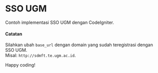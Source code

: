 # SSO UGM
Contoh implementasi SSO UGM dengan CodeIgniter.

#### Catatan
Silahkan ubah `base_url` dengan domain yang sudah teregistrasi dengan SSO UGM.\
Misal: `http://sdmft.te.ugm.ac.id`.

Happy coding!
